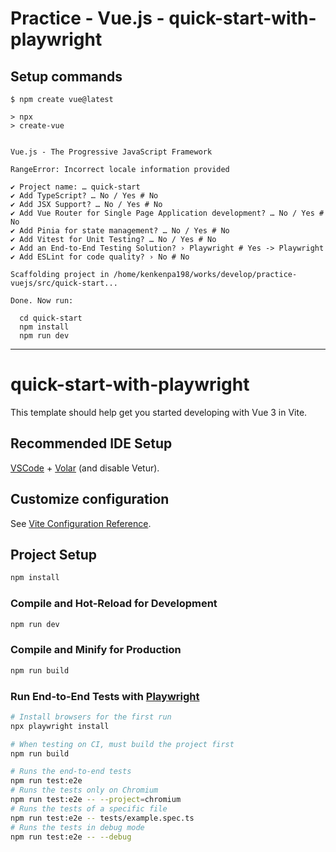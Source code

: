 # Practice - Vue.js - quick-start-with-playwright

## Setup commands

```shell
$ npm create vue@latest

> npx
> create-vue


Vue.js - The Progressive JavaScript Framework

RangeError: Incorrect locale information provided

✔ Project name: … quick-start
✔ Add TypeScript? … No / Yes # No
✔ Add JSX Support? … No / Yes # No
✔ Add Vue Router for Single Page Application development? … No / Yes # No
✔ Add Pinia for state management? … No / Yes # No
✔ Add Vitest for Unit Testing? … No / Yes # No
✔ Add an End-to-End Testing Solution? › Playwright # Yes -> Playwright
✔ Add ESLint for code quality? › No # No

Scaffolding project in /home/kenkenpa198/works/develop/practice-vuejs/src/quick-start...

Done. Now run:

  cd quick-start
  npm install
  npm run dev
```

---

# quick-start-with-playwright

This template should help get you started developing with Vue 3 in Vite.

## Recommended IDE Setup

[VSCode](https://code.visualstudio.com/) + [Volar](https://marketplace.visualstudio.com/items?itemName=Vue.volar) (and disable Vetur).

## Customize configuration

See [Vite Configuration Reference](https://vite.dev/config/).

## Project Setup

```sh
npm install
```

### Compile and Hot-Reload for Development

```sh
npm run dev
```

### Compile and Minify for Production

```sh
npm run build
```

### Run End-to-End Tests with [Playwright](https://playwright.dev)

```sh
# Install browsers for the first run
npx playwright install

# When testing on CI, must build the project first
npm run build

# Runs the end-to-end tests
npm run test:e2e
# Runs the tests only on Chromium
npm run test:e2e -- --project=chromium
# Runs the tests of a specific file
npm run test:e2e -- tests/example.spec.ts
# Runs the tests in debug mode
npm run test:e2e -- --debug
```
